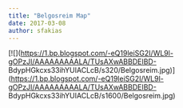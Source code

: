 ```yaml
---
title: "Belgosreim Map"
date: 2017-03-08
author: sfakias
---
```


[![](https://1.bp.blogspot.com/-eQ19leiSG2I/WL9l-gOPzJI/AAAAAAAAALA/TUsAXwABBDEIBD-
BdypHGkcxs33ihYUIACLcB/s320/Belgosreim.jpg)](https://1.bp.blogspot.com/-eQ19leiSG2I/WL9l-gOPzJI/AAAAAAAAALA/TUsAXwABBDEIBD-
BdypHGkcxs33ihYUIACLcB/s1600/Belgosreim.jpg)



